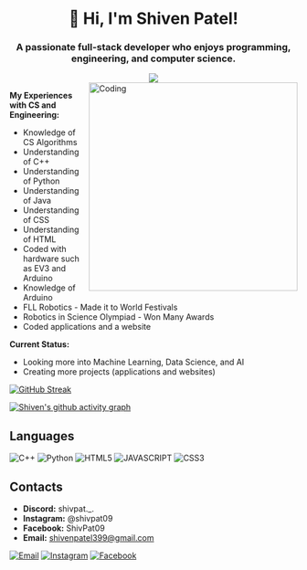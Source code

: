 <h1 align="center">👋 Hi, I'm Shiven Patel!</h1>
<h3 align="center">A passionate full-stack developer who enjoys programming, engineering, and computer science.</h3>

<div align="center">
  <img src="https://profile-counter.glitch.me/shivenpatel399/count.svg?"  />
</div>


<!--- 
Change the pixels back to 450 once the stats widgets start working again
--->
<img align="right" alt="Coding" width="365" src="https://media.giphy.com/media/M9gbBd9nbDrOTu1Mqx/giphy.gif">

**My Experiences with CS and Engineering:**
- Knowledge of CS Algorithms
- Understanding of C++
- Understanding of Python
- Understanding of Java
- Understanding of CSS
- Understanding of HTML
- Coded with hardware such as EV3 and Arduino
- Knowledge of Arduino
- FLL Robotics - Made it to World Festivals
- Robotics in Science Olympiad - Won Many Awards
- Coded applications and a website

**Current Status:**
- Looking more into Machine Learning, Data Science, and AI
- Creating more projects (applications and websites)
<!---
![Top Languages](https://github-readme-stats.vercel.app/api/top-langs/?username=shivenpatel399&theme=chartreuse-dark&layout=compact)

![Shiven's GitHub stats](https://github-readme-stats.vercel.app/api?username=shivenpatel399&theme=chartreuse-dark&show_icons=true)
--->
[![GitHub Streak](https://streak-stats.demolab.com/?user=shivenpatel399&theme=chartreuse-dark)](https://git.io/streak-stats)

[![Shiven's github activity graph](https://github-readme-activity-graph.vercel.app/graph?username=shivenpatel399&theme=chartreuse-dark)](https://github.com/shivenpatel399/)


## Languages

![C++](https://img.shields.io/badge/c++-%2300599C.svg?style=for-the-badge&logo=c%2B%2B&logoColor=white)
![Python](https://img.shields.io/badge/python-3670A0?style=for-the-badge&logo=python&logoColor=ffdd54)
![HTML5](https://img.shields.io/badge/HTML5-E34F26?style=for-the-badge&logo=html5&logoColor=white)
![JAVASCRIPT](https://img.shields.io/badge/JavaScript-F7DF1E?style=for-the-badge&logo=javascript&logoColor=black)
![CSS3](https://img.shields.io/badge/CSS3-1572B6?style=for-the-badge&logo=css3&logoColor=white)


<!--
## Top Projects

[![AHSSciOPage](https://github-readme-stats.vercel.app/api/pin/?username=AmericanScienceOlympiad&repo=AHSSciOPage&theme=chartreuse-dark&show_icons=true)](https://github.com/AmericanScienceOlympiad/AHSSciOPage/tree/master)
[![AstroID](https://github-readme-stats.vercel.app/api/pin/?username=shivenpatel399&repo=AstroID&theme=chartreuse-dark&show_icons=true)](https://github.com/shivenpatel399/AstroID) 
[![EpidemicBot](https://github-readme-stats.vercel.app/api/pin/?username=shivenpatel399&repo=EpidemicBot&theme=chartreuse-dark&show_icons=true)](https://github.com/shivenpatel399/EpidemicBot)
[![EntomologyID](https://github-readme-stats.vercel.app/api/pin/?username=shivenpatel399&repo=EntomologyID&theme=chartreuse-dark&show_icons=true)](https://github.com/shivenpatel399/EntomologyID)
--->
## Contacts

- **Discord:** shivpat._.
- **Instagram:** @shivpat09
- **Facebook:** ShivPat09
- **Email:** shivenpatel399@gmail.com

[![Email](https://img.shields.io/badge/Gmail-%230077B5.svg?logo=gmail&logoColor=white)](mailto:shivenpatel399@gmail.com)
[![Instagram](https://img.shields.io/badge/Instagram-%23FF4500.svg?logo=Instagram&logoColor=white)](https://www.instagram.com/shivpat09/)
[![Facebook](https://img.shields.io/badge/-Facebook-FE7A16?logo=Facebook&logoColor=white)](https://www.facebook.com/ShivPat09/)


<!---
shivenpatel399/shivenpatel399 is a ✨ special ✨ repository because its `README.md` (this file) appears on your GitHub profile.
You can click the Preview link to take a look at your changes.
--->
